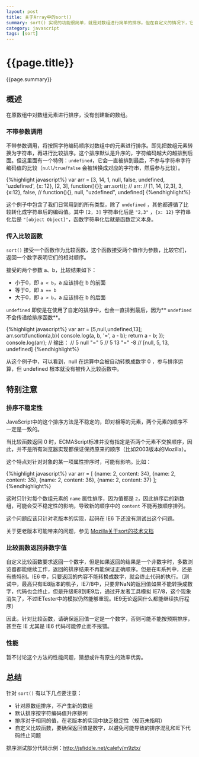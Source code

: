 ```yaml
---
layout: post
title: 关于Array中的sort()
summary: sort() 实现的功能很简单，就是对数组进行简单的排序。但在自定义的情况下，它根据传入的函数参数返回结果判断，这个结果要求是一个数字，但在不同浏览器下，自定义会产生一定的偏差，甚至会导致IE下代码终止执行。基于此，对不同浏览器进行测试探讨。
category: javascript
tags: [sort]
---
```


{{page.title}}
==============

{{page.summary}}

## 概述

在原数组中对数组元素进行排序，没有创建新的数组。

### 不带参数调用

不带参数调用，将按照字符编码顺序对数组中的元素进行排序。即先把数组元素转换为字符串，再进行比较排序。这个排序默认是升序的，字符编码越大的越排到后面。但这里面有一个特例：`undefined`，它会一直被排到最后，不参与字符串字符编码值的比较（`null`/`true`/`false` 会被转换成对应的字符串，然后参与比较）。

{%highlight javascript%}
var arr = [3, 14, 1, null, false, undefined, 'uzdefined',
		   {x: 12},
		   [2, 3],
		   function(){}];
arr.sort();
// arr: 
// [1, 14, [2,3], 3, {x:12}, false,
//  function(){}, null, "uzdefined", undefined]
{%endhighlight%}

这个例子中包含了我们日常用到的所有类型，除了 `undefined` ，其他都遵循了比较转化成字符串后的编码值。其中 `[2, 3]` 字符串化后是 `"2,3"` ，`{x: 12}` 字符串化后是 `"[object Object]"`，函数字符串化后就是函数定义本身。

### 传入比较函数

`sort()` 接受一个函数作为比较函数，这个函数接受两个值作为参数，比较它们，返回一个数字表明它们的相对顺序。

接受的两个参数 a、b，比较结果如下：

- 小于0，即 `a < b`，a 应该排在 b 的前面
- 等于0，即 `a == b`
- 大于0，即 `a > b`，a 应该排在 b 的后面

`undefined` 即使是在使用了自定的排序中，也会一直排到最后，因为** `undefined` 不会传递给排序函数**。

{%highlight javascript%}
var arr = [5,null,undefined,13];
arr.sort(function(a,b){
	console.log(a, b, '=', a - b);
	return a - b;
});
console.log(arr);
// 输出：
// 5 null "=" 5
// 5 13 "=" -8
// [null, 5, 13, undefined]
{%endhighlight%}

从这个例子中，可以看到，null 在运算中会被自动转换成数字 0 ，参与排序运算，但 undefined 根本就没有被传入比较函数中。


## 特别注意

### 排序不稳定性

JavaScript中的这个排序方法是不稳定的，即对相等的元素，两个元素的顺序不一定是一致的。

当比较函数返回 0 时，ECMAScript标准并没有指定是否两个元素不交换顺序，因此，并不是所有浏览器实现都保证保持原来的顺序（比如2003版本的Mozilla）。

这个特点对针对对象的某一项属性排序时，可能有影响。比如：

{%highlight javascript%}
var arr = [
	{name: 2, content: 34},
	{name: 2, content: 35},
	{name: 2, content: 36},
	{name: 2, content: 37}
];
{%endhighlight%}

这时只针对每个数组元素的 `name` 属性排序，因为值都是 `2`，因此排序后的新数组，可能会受不稳定性的影响，导致新的顺序中的 `content` 不能再按顺序排列。

这个问题应该只针对老版本的实现，起码在 IE6 下还没有测试出这个问题。

关于更老版本可能带来的问题，参见 [Mozilla关于sort的技术文档](https://developer.mozilla.org/zh-CN/docs/Core_JavaScript_1.5_Reference/Global_Objects/Array/sort)

### 比较函数返回非数字值

自定义比较函数要求返回一个数字，但是如果返回的结果是一个非数字时，多数浏览器都能继续工作，返回的排序结果不再能保证正确顺序。但是在IE系列中，还是有些特别。IE6 中，只要返回的内容不能转换成数字，就会终止代码的执行。（测试中，最高只有IE8版本的机子，IE7/8中，只要非NaN的返回值如果不能转换成数字，代码也会终止，但是升级IE8到IE9后，通过开发者工具模拟 IE7/8，这个现象消失了，不过IETester中的模拟仍然能够重现。IE9无论返回什么都能继续执行程序）

因此，针对比较函数，请确保返回值一定是一个数字，否则可能不能按预期排序，甚至在 IE 尤其是 IE6 代码可能停止而不报错。

### 性能

暂不讨论这个方法的性能问题，猜想或许有原生的效率优势。

## 总结

针对 `sort()` 有以下几点要注意：

- 针对原数组排序，不产生新的数组
- 默认排序按字符编码值升序排列
- 排序对于相同的值，在老版本的实现中缺乏稳定性（规范未指明）
- 自定义比较函数，要确保返回值是数字，以避免可能导致的排序混乱和IE下代码终止问题

排序测试部分代码示例：<http://jsfiddle.net/calefy/m9ztx/>

